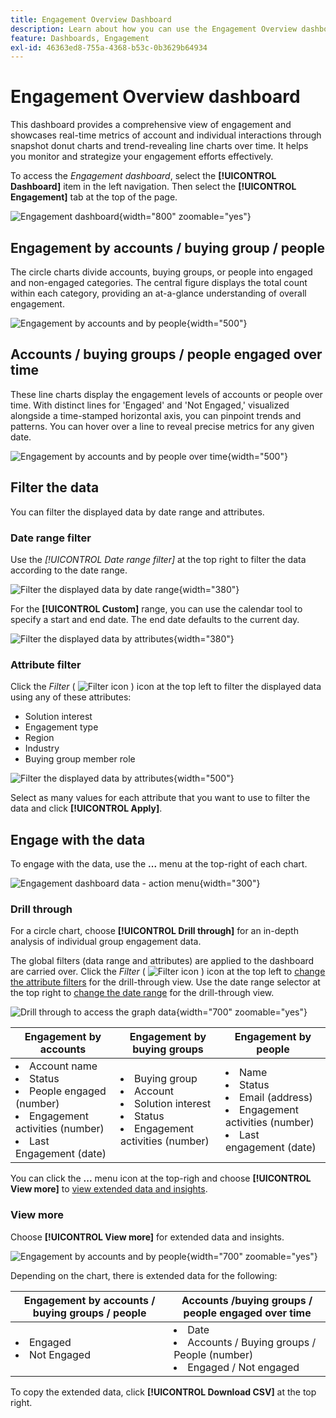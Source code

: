 ```yaml
---
title: Engagement Overview Dashboard
description: Learn about how you can use the Engagement Overview dashboard to monitor your engagement efforts.
feature: Dashboards, Engagement
exl-id: 46363ed8-755a-4368-b53c-0b3629b64934
---
```

# Engagement Overview dashboard

This dashboard provides a comprehensive view of engagement and showcases real-time metrics of account and individual interactions through snapshot donut charts and trend-revealing line charts over time. It helps you monitor and strategize your engagement efforts effectively.

To access the _Engagement dashboard_, select the **[!UICONTROL Dashboard]** item in the left navigation. Then select the **[!UICONTROL Engagement]** tab at the top of the page.

<!-- To generate a shareable PDF of your current view, click **[!UICONTROL Export]** at the top-right corner of the page. To engage with the data, use the action menu in the top-right corner. -->

![Engagement dashboard](./assets/engagement-dashboard.png){width="800" zoomable="yes"}

## Engagement by accounts / buying group / people 

The circle charts divide accounts, buying groups, or people into engaged and non-engaged categories. The central figure displays the total count within each category, providing an at-a-glance understanding of overall engagement.

![Engagement by accounts and by people](assets/engagement-accounts.png){width="500"}

## Accounts / buying groups / people engaged over time 

These line charts display the engagement levels of accounts or people over time. With distinct lines for 'Engaged' and 'Not Engaged,' visualized alongside a time-stamped horizontal axis, you can pinpoint trends and patterns. You can hover over a line to reveal precise metrics for any given date.

![Engagement by accounts and by people over time](assets/engagement-accounts-over-time.png){width="500"}

## Filter the data

You can filter the displayed data by date range and attributes.

### Date range filter

Use the _[!UICONTROL Date range filter]_ at the top right to filter the data according to the date range.

![Filter the displayed data by date range](./assets/engagement-date-filter.png){width="380"}

For the **[!UICONTROL Custom]** range, you can use the calendar tool to specify a start and end date. The end date defaults to the current day.

![Filter the displayed data by attributes](./assets/engagement-date-filter-custom.png){width="380"}

### Attribute filter

Click the _Filter_ ( ![Filter icon](../assets/do-not-localize/icon-filter.svg) ) icon at the top left to filter the displayed data using any of these attributes:

* Solution interest
* Engagement type
* Region
* Industry
* Buying group member role

![Filter the displayed data by attributes](./assets/engagement-dashboard-filters.png){width="500"}

Select as many values for each attribute that you want to use to filter the data and click **[!UICONTROL Apply]**.

## Engage with the data

To engage with the data, use the **...** menu at the top-right of each chart.

![Engagement dashboard data - action menu](assets/engagement-action-menu.png){width="300"}

### Drill through

For a circle chart, choose **[!UICONTROL Drill through]** for an in-depth analysis of individual group engagement data.

The global filters (data range and attributes) are applied to the dashboard are carried over. Click the _Filter_ ( ![Filter icon](../assets/do-not-localize/icon-filter.svg) ) icon at the top left to [change the attribute filters](#filter-the-data) for the drill-through view. Use the date range selector at the top right to [change the date range](#date-range-filter) for the drill-through view.

![Drill through to access the graph data](./assets/engagement-buying-groups-drill-through.png){width="700" zoomable="yes"}

| Engagement by accounts | Engagement by buying groups | Engagement by people |
| ---------------------- | --------------------------- | -------------------- |
| <li>Account name <li>Status <li>People engaged (number)<li>Engagement activities (number) <li>Last Engagement (date) | <li>Buying group <li>Account <li>Solution interest <li>Status <li>Engagement activities (number) | <li>Name <li>Status <li>Email (address) <li>Engagement activities (number) <li>Last engagement (date) |

You can click the **...** menu icon at the top-righ and choose **[!UICONTROL View more]** to [view extended data and insights](#view-more).

### View more

Choose **[!UICONTROL View more]** for extended data and insights.

![Engagement by accounts and by people](./assets/engagement-buying-groups-time-view-more.png){width="700" zoomable="yes"}

Depending on the chart, there is extended data for the following:

| Engagement by accounts / buying groups / people | Accounts /buying groups / people engaged over time |
| ----------------------------------------------- | -------------------------------------------------- | 
| <li>Engaged <li>Not Engaged | <li>Date <li>Accounts / Buying groups / People (number) <li>Engaged / Not engaged |

To copy the extended data, click **[!UICONTROL Download CSV]** at the top right.
